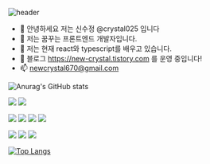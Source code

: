 ![header](https://capsule-render.vercel.app/api?type=waving&color=timeGradient&height=300&section=header&text=New%20Crystal&fontSize=90)

- 👋 안녕하세요 저는 신수정 @crystal025 입니다 
- 👀 저는 꿈꾸는 프론트엔드 개발자입니다.
- 🌱 저는 현재 react와 typescript를 배우고 있습니다.
- 💞️ 블로그 https://new-crystal.tistory.com 를 운영 중입니다!
- 📫 newcrystal670@gmail.com 

![Anurag's GitHub stats](https://github-readme-stats.vercel.app/api?username=crystal025&show_icons=true&theme=radical)

<img src="https://img.shields.io/badge/GitHub-181717?style=for-the-badge&logo=GitHb&logoColor=white"> <img src="https://img.shields.io/badge/GitHub Actions-2088FF?style=for-the-badge&logo=GitHub Actions&logoColor=white">

  <img src="https://img.shields.io/badge/javascript-F7DF1E?style=for-the-badge&logo=javascript&logoColor=black"> <img src="https://img.shields.io/badge/react-61DAFB?style=for-the-badge&logo=react&logoColor=black"> <img src="https://img.shields.io/badge/Redux-764ABC?style=for-the-badge&logo=Redux&logoColor=white"> <img src="https://img.shields.io/badge/styledcomponents-DB7093?style=for-the-badge&logo=styledcomponents&logoColor=white">
    
<img src="https://img.shields.io/badge/Amazon S3-569A31?style=for-the-badge&logo=Amazon S3&logoColor=white">  <img src="https://img.shields.io/badge/CloudFront-FF4F8B?style=for-the-badge&logo=CloudFront&logoColor=white">  <img src="https://img.shields.io/badge/Route 53-232F3E?style=for-the-badge&logo=Route 53&logoColor=white">  

 
[![Top Langs](https://github-readme-stats.vercel.app/api/top-langs/?username=crystal025&layout=compact)](https://github.com/crystal025/github-readme-stats)

